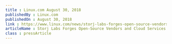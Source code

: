 ```yaml
---
title : Linux.com August 30, 2018
publishedBy : Linux.com
publishedOn : August 30, 2018
link : https://www.linux.com/news/storj-labs-forges-open-source-vendors-and-cloud-services-alliance-1
articleName : Storj Labs Forges Open-Source Vendors and Cloud Services Alliance
class : pressArticle
---
```

